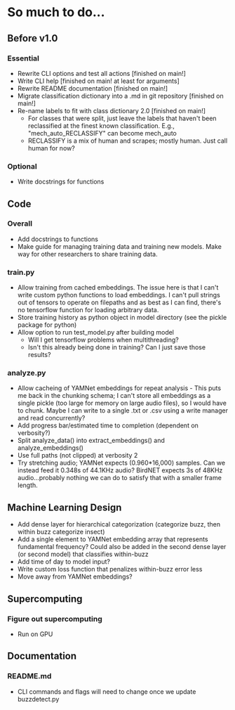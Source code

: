 # So much to do...
## Before v1.0
### Essential
* Rewrite CLI options and test all actions [finished on main!]
* Write CLI help [finished on main! at least for arguments]
* Rewrite README documentation [finished on main!]
* Migrate classification dictionary into a .md in git repository [finished on main!]
* Re-name labels to fit with class dictionary 2.0 [finished on main!]
     - For classes that were split, just leave the labels that haven't been reclassified at the finest known classification. E.g., "mech_auto_RECLASSIFY" can become mech_auto
     - RECLASSIFY is a mix of human and scrapes; mostly human. Just call human for now?

### Optional
* Write docstrings for functions

## Code
### Overall
* Add docstrings to functions
* Make guide for managing training data and training new models. Make way for other researchers to share training data.

### train.py
* Allow training from cached embeddings. The issue here is that I can't write custom python functions to load embeddings. I can't pull strings out of tensors to operate on filepaths and as best as I can find, there's no tensorflow function for loading arbitrary data.
* Store training history as python object in model directory (see the pickle package for python)
* Allow option to run test_model.py after building model
     - Will I get tensorflow problems when multithreading?
     - Isn't this already being done in training? Can I just save those results?

### analyze.py
* Allow cacheing of YAMNet embeddings for repeat analysis
      - This puts me back in the chunking schema; I can't store all embeddings as a single pickle (too large for memory on large audio files), so I would have to chunk. Maybe I can write to a single .txt or .csv using a write manager and read concurrently?
* Add progress bar/estimated time to completion (dependent on verbosity?)
* Split analyze_data() into extract_embeddings() and analyze_embeddings()
* Use full paths (not clipped) at verbosity 2
* Try stretching audio; YAMNet expects (0.960*16,000) samples. Can we instead feed it 0.348s of 44.1KHz audio? BirdNET expects 3s of 48KHz audio...probably nothing we can do to satisfy that with a smaller frame length.

## Machine Learning Design
* Add dense layer for hierarchical categorization (categorize buzz, then within buzz categorize insect)
* Add a single element to YAMNet embedding array that represents fundamental frequency? Could also be added in the second dense layer (or second model) that classifies within-buzz
* Add time of day to model input?
* Write custom loss function that penalizes within-buzz error less
* Move away from YAMNet embeddings? 

## Supercomputing
### Figure out supercomputing
* Run on GPU

## Documentation
### README.md
* CLI commands and flags will need to change once we update buzzdetect.py

